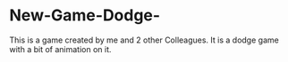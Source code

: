# New-Game-Dodge-
This is a game created by me and 2 other Colleagues. It is a dodge game with a bit of animation on it.
